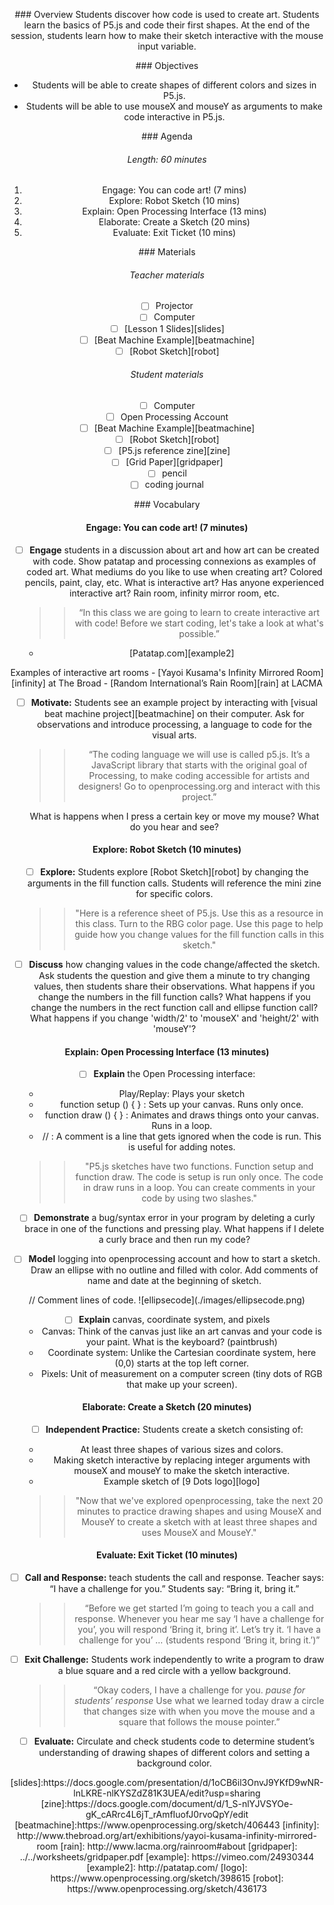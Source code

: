 <header title='Shapes & Mouse Input' subtitle='Lesson 1'/>

<notable>

<iconp src='/icons/activity.png'>### Overview</iconp>
Students discover how code is used to create art. Students learn the basics of P5.js and code their first shapes. At the end of the session, students learn how to make their sketch interactive with the mouse input variable.


<iconp src='/icons/objectives.png'>### Objectives</iconp>
- Students will be able to create shapes of different colors and sizes in P5.js.
- Students will be able to use mouseX and mouseY as arguments to make code interactive in P5.js.



<iconp src='/icons/agenda.png'>### Agenda</iconp>
###### Length: 60 minutes
1. Engage: You can code art! (7 mins)
2. Explore: Robot Sketch (10 mins)
3. Explain: Open Processing Interface (13 mins)
4. Elaborate: Create a Sketch (20 mins)
5. Evaluate: Exit Ticket (10 mins)




<note>

<iconp src='/icons/materials.png'>### Materials</iconp>

###### Teacher materials
- [ ] Projector
- [ ] Computer
- [ ] [Lesson 1 Slides][slides]
- [ ] [Beat Machine Example][beatmachine]
- [ ] [Robot Sketch][robot]

###### Student materials
- [ ] Computer
- [ ] Open Processing Account
- [ ] [Beat Machine Example][beatmachine]
- [ ] [Robot Sketch][robot]
- [ ] [P5.js reference zine][zine]
- [ ] [Grid Paper][gridpaper]
- [ ] pencil
- [ ] coding journal

<iconp src='/icons/vocab.png'>### Vocabulary</iconp>



</note>
<pagebreak/>

#### Engage: You can code art! (7 minutes)
- [ ] **Engage** students in a discussion about art and how art can be created with code. Show patatap and processing connexions as examples of coded art.
  <iconp type='question'> What mediums do you like to use when creating art?</iconp>
  <iconp type='answer'> Colored pencils, paint, clay, etc. </iconp>
  <iconp type='question'> What is interactive art? Has anyone experienced interactive art?</iconp>
  <iconp type='answer'> Rain room, infinity mirror room, etc. </iconp>
  >> “In this class we are going to learn to create interactive art with code! Before we start coding, let's take a look at what's possible.”

  - [Patatap.com][example2]

<note>
Examples of interactive art rooms
- [Yayoi Kusama's Infinity Mirrored Room][infinity] at The Broad
- [Random International’s Rain Room][rain] at LACMA
</note>

- [ ] **Motivate:** Students see an example project by interacting with [visual beat machine project][beatmachine] on their computer. Ask for observations and introduce processing, a language to code for the visual arts.
  >>“The coding language we will use is called p5.js. It’s a JavaScript library that starts with the original goal of Processing, to make coding accessible for artists and designers! Go to openprocessing.org and interact with this project.”

  <iconp type='question'> What is happens when I press a certain key or move my mouse? </iconp>
  <iconp type='question'> What do you hear and see? </iconp>


#### Explore: Robot Sketch (10 minutes)

- [ ] **Explore:** Students explore [Robot Sketch][robot] by changing the arguments in the fill function calls. Students will reference the mini zine for specific colors.
  >> "Here is a reference sheet of P5.js. Use this as a resource in this class. Turn to the RBG color page. Use this page to help guide how you change values for the fill function calls in this sketch."

- [ ] **Discuss** how changing values in the code change/affected the sketch. Ask students the question and give them a minute to try changing values, then students share their observations.
  <iconp type='question'> What happens if you change the numbers in the fill function calls?</iconp>
  <iconp type='question'> What happens if you change the numbers in the rect function call and ellipse function call?</iconp>
  <iconp type='question'> What happens if you change 'width/2' to 'mouseX' and 'height/2' with 'mouseY'?</iconp>



#### Explain: Open Processing Interface (13 minutes)

- [ ] **Explain** the Open Processing interface:
  - Play/Replay: Plays your sketch
  - function setup () { } : Sets up your canvas. Runs only once.  
  - function draw () { } : Animates and draws things onto your canvas. Runs in a loop.  
  - // : A comment is a line that gets ignored when the code is run. This is useful for adding notes.
  >>"P5.js sketches have two functions. Function setup and function draw. The code is setup is run only once. The code in draw runs in a loop. You can create comments in your code by using two slashes."

- [ ] **Demonstrate** a bug/syntax error in your program by deleting a curly brace in one of the functions and pressing play.
  <iconp type='question'> What happens if I delete a curly brace and then run my code?</iconp>

- [ ] **Model** logging into openprocessing account and how to start a sketch. Draw an ellipse with no outline and filled with color. Add comments of name and date at the beginning of sketch.
<note type="reminder" title="Reminder">
// Comment lines of code.
</note>
![ellipsecode](./images/ellipsecode.png)


- [ ] **Explain** canvas, coordinate system, and pixels
  - Canvas: Think of the canvas just like an art canvas and your code is your paint. What is the keyboard? (paintbrush)
  - Coordinate system: Unlike the Cartesian coordinate system, here (0,0) starts at the top left corner.
  - Pixels: Unit of measurement on a computer screen (tiny dots of RGB that make up your screen).




#### Elaborate: Create a Sketch (20 minutes)
- [ ] **Independent Practice:** Students create a sketch consisting of:
  - At least three shapes of various sizes and colors.
  - Making sketch interactive by replacing integer arguments with mouseX and mouseY to make the sketch interactive.
  - Example sketch of [9 Dots logo][logo]  
  >>"Now that we've explored openprocessing, take the next 20 minutes to practice drawing shapes and using MouseX and MouseY to create a sketch with at least three shapes and uses MouseX and MouseY."


#### Evaluate: Exit Ticket (10 minutes)
- [ ] **Call and Response:** teach students the call and response. Teacher says: “I have a challenge for you.” Students say: “Bring it, bring it.”
  >> “Before we get started I’m going to teach you a call and response. Whenever you hear me say ‘I have a challenge for you’, you will respond ‘Bring it, bring it’. Let’s try it. ‘I have a challenge for you’ … (students respond ‘Bring it, bring it.’)”

- [ ] **Exit Challenge:** Students work independently to write a program to draw a blue square and a red circle with a yellow background.
  >> “Okay coders, I have a challenge for you. *pause for students’ response*   Use what we learned today draw a circle that changes size with when you move the mouse and a square that follows the mouse pointer.”


- [ ] **Evaluate:** Circulate and check students code to determine student’s understanding of drawing shapes of different colors and setting a background color.




</notable>
[slides]:https://docs.google.com/presentation/d/1oCB6il3OnvJ9YKfD9wNR-lnLKRE-nlKYSZdZ81K3UEA/edit?usp=sharing
[zine]:https://docs.google.com/document/d/1_S-nlYJVSYOe-gK_cARrc4L6jT_rAmfIuofJ0rvoQpY/edit
[beatmachine]:https://www.openprocessing.org/sketch/406443
[infinity]: http://www.thebroad.org/art/exhibitions/yayoi-kusama-infinity-mirrored-room
[rain]: http://www.lacma.org/rainroom#about
[gridpaper]: ../../worksheets/gridpaper.pdf
[example]: https://vimeo.com/24930344
[example2]: http://patatap.com/
[logo]: https://www.openprocessing.org/sketch/398615
[robot]: https://www.openprocessing.org/sketch/436173
